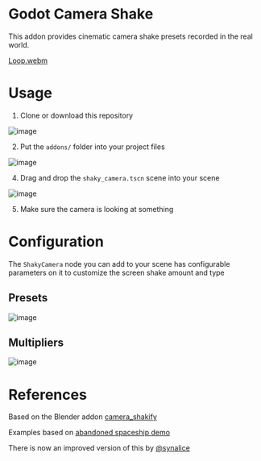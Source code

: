 # Godot Camera Shake
This addon provides cinematic camera shake presets recorded in the real world.

[Loop.webm](https://github.com/MrMinimal/godot-camera-shake/assets/8739690/1693f19a-c577-42b5-a371-15b72c21bb25)

# Usage
1. Clone or download this repository

![image](https://github.com/MrMinimal/godot-camera-shake/assets/8739690/abf4e7d4-d8d1-45e1-8dc7-6449a53222b6)


2. Put the `addons/` folder into your project files

![image](https://github.com/MrMinimal/godot-camera-shake/assets/8739690/3ac3fc62-fe63-472b-b292-e1894ad9f617)

4. Drag and drop the `shaky_camera.tscn` scene into your scene

![image](https://github.com/MrMinimal/godot-camera-shake/assets/8739690/a3393072-f7e1-41ee-8e25-0ba73d024acc)

5. Make sure the camera is looking at something


# Configuration
The `ShakyCamera` node you can add to your scene has configurable parameters on it to customize the screen shake amount and type

## Presets
![image](https://github.com/MrMinimal/godot-camera-shake/assets/8739690/5cde7056-cd2c-42e0-a804-dc6e06686e21)

## Multipliers
![image](https://github.com/MrMinimal/godot-camera-shake/assets/8739690/5bf6679b-7b3b-4c58-bed9-22216d4cbdbc)


# References
Based on the Blender addon [camera_shakify](https://github.com/EatTheFuture/camera_shakify)

Examples based on [abandoned spaceship demo](https://github.com/perfoon/Abandoned-Spaceship-Godot-Demo)

There is now an improved version of this by [@synalice](https://github.com/synalice)
